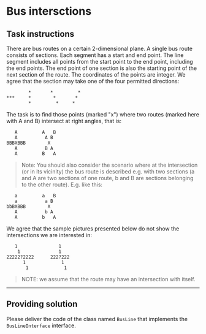 # Bus intersctions

## Task instructions

There are bus routes on a certain 2-dimensional plane. A single bus route consists of sections. Each segment has a start and end point. The line segment includes all points from the start point to the end point, including the end points. The end point of one section is also the starting point of the next section of the route. The coordinates of the points are integer. We agree that the section may take one of the four permitted directions:

```plain
        *       *         *
***     *        *       *
        *         *     *
```

The task is to find those points (marked "x") where two routes (marked here with A and B) intersect at right angles, that is:

```plain
   A         A   B
   A          A B
BBBXBBB        X
   A          B A
   A         B   A
```

> Note: You should also consider the scenario where at the intersection (or in its vicinity) the bus route is described e.g. with two sections (a and A are two sections of one route, b and B are sections belonging to the other route). E.g. like this:

```plain
   a         a   B
   a          a B
bbBXBBB        X
   A          b A
   A         b   A
```

We agree that the sample pictures presented below do not show the intersections we are interested in:

```plan
   1               1
    1              1
22222?2222      222?222
      1             1
       1             1
```

> NOTE: we assume that the route may have an intersection with itself.

---

## Providing solution

Please deliver the code of the class named `BusLine` that implements the `BusLineInterface` interface.
